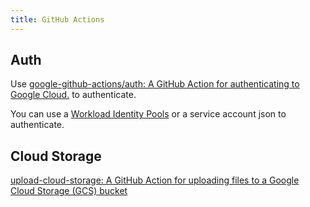 ```yaml
---
title: GitHub Actions
---
```


## Auth

Use [google-github-actions/auth: A GitHub Action for authenticating to Google Cloud.](https://github.com/google-github-actions/auth) to authenticate. 

You can use a [Workload Identity Pools](./Workload-Identity-Pools.md) or a service account json to authenticate.

## Cloud Storage

[upload-cloud-storage: A GitHub Action for uploading files to a Google Cloud Storage (GCS) bucket](https://github.com/google-github-actions/upload-cloud-storage)

